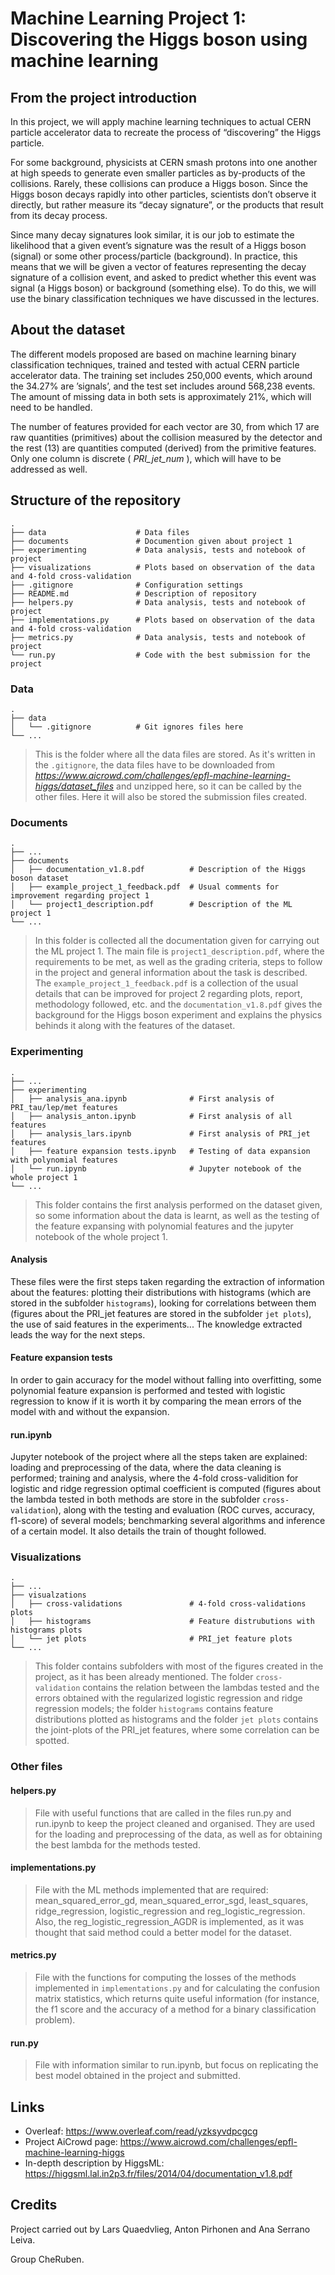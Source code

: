# Machine Learning Project 1: Discovering the Higgs boson using machine learning

## From the project introduction
In this project, we will apply machine learning techniques to actual CERN particle accelerator data to recreate the process of “discovering” the Higgs particle.

For some background, physicists at CERN smash protons into one another at high speeds to generate even smaller particles as by-products of the collisions. Rarely, these collisions can produce a Higgs boson. Since the Higgs boson decays rapidly into other particles, scientists don’t observe it directly, but rather measure its “decay signature”, or the products that result from its decay process.

Since many decay signatures look similar, it is our job to estimate the likelihood that a given event’s signature was the result of a Higgs boson (signal) or some other process/particle (background). In practice, this means that we will be given a vector of features representing the decay signature of a collision event, and asked to predict whether this event was signal (a Higgs boson) or background (something else). To do this, we will use the binary classification techniques we have discussed in the lectures.

## About the dataset
The different models proposed are based on machine learning binary classification techniques, trained and tested with actual CERN particle accelerator data. The training set includes 250,000 events, which around the 34.27% are ’signals’, and the test set includes around 568,238 events. The amount of missing data in both sets is approximately 21%, which will need to be handled. 

The number of features provided for each vector are 30, from which 17 are raw quantities (primitives) about the collision measured by the detector and the rest (13) are quantities computed (derived) from the primitive features. Only one column is discrete (<i> PRI_jet_num </i>), which will have to be addressed as well.

## Structure of the repository
    .
    ├── data                    # Data files
    ├── documents               # Documention given about project 1
    ├── experimenting           # Data analysis, tests and notebook of project
    ├── visualizations          # Plots based on observation of the data and 4-fold cross-validation
    ├── .gitignore              # Configuration settings
    ├── README.md               # Description of repository
    ├── helpers.py              # Data analysis, tests and notebook of project
    ├── implementations.py      # Plots based on observation of the data and 4-fold cross-validation
    ├── metrics.py              # Data analysis, tests and notebook of project
    └── run.py                  # Code with the best submission for the project

### Data
    .
    ├── data                   
    │   └── .gitignore          # Git ignores files here
    └── ...

> This is the folder where all the data files are stored. As it's written in the `.gitignore`, the data files have to be downloaded from <i> https://www.aicrowd.com/challenges/epfl-machine-learning-higgs/dataset_files </i> and unzipped here, so it can be called by the other files. Here it will also be stored the submission files created.

### Documents
    .
    ├── ...
    ├── documents                   
    │   ├── documentation_v1.8.pdf          # Description of the Higgs boson dataset
    │   ├── example_project_1_feedback.pdf  # Usual comments for improvement regarding project 1
    │   └── project1_description.pdf        # Description of the ML project 1
    └── ...

> In this folder is collected all the documentation given for carrying out the ML project 1. The main file is `project1_description.pdf`, where the requirements to be met, as well as the grading criteria, steps to follow in the project and general information about the task is described. The `example_project_1_feedback.pdf` is a collection of the usual details that can be improved for project 2 regarding plots, report, methodology followed, etc. and the `documentation_v1.8.pdf` gives the background for the Higgs boson experiment and explains the physics behinds it along with the features of the dataset.

### Experimenting
    .
    ├── ...
    ├── experimenting                   
    │   ├── analysis_ana.ipynb              # First analysis of PRI_tau/lep/met features
    │   ├── analysis_anton.ipynb            # First analysis of all features
    │   ├── analysis_lars.ipynb             # First analysis of PRI_jet features
    │   ├── feature expansion tests.ipynb   # Testing of data expansion with polynomial features
    │   └── run.ipynb                       # Jupyter notebook of the whole project 1
    └── ...

> This folder contains the first analysis performed on the dataset given, so some information about the data is learnt, as well as the testing of the feature expansing with polynomial features and the jupyter notebook of the whole project 1.

#### Analysis
These files were the first steps taken regarding the extraction of information about the features: plotting their distributions with histograms (which are stored in the subfolder `histograms`), looking for correlations between them (figures about the PRI_jet features are stored in the subfolder `jet plots`), the use of said features in the experiments... The knowledge extracted leads the way for the next steps.

#### Feature expansion tests
In order to gain accuracy for the model without falling into overfitting, some polynomial feature expansion is performed and tested with logistic regression to know if it is worth it by comparing the mean errors of the model with and without the expansion.

#### run.ipynb
Jupyter notebook of the project where all the steps taken are explained: loading and preprocessing of the data, where the data cleaning is performed; training and analysis, where the 4-fold cross-validition for logistic and ridge regression optimal coefficient is computed (figures about the lambda tested in both methods are store in the subfolder `cross-validation`), along with the testing and evaluation (ROC curves, accuracy, f1-score) of several models; benchmarking several algorithms and inference of a certain model. It also details the train of thought followed.

### Visualizations
    .
    ├── ...
    ├── visualzations                   
    │   ├── cross-validations               # 4-fold cross-validations plots
    │   ├── histograms                      # Feature distrubutions with histograms plots
    │   └── jet plots                       # PRI_jet feature plots
    └── ...

> This folder contains subfolders with most of the figures created in the project, as it has been already mentioned. The folder `cross-validation` contains the relation between the lambdas tested and the errors obtained with the regularized logistic regression and ridge regression models; the folder `histograms` contains feature distributions plotted as histograms and the folder `jet plots` contains the joint-plots of the PRI_jet features, where some correlation can be spotted.

### Other files
#### helpers.py
> File with useful functions that are called in the files run.py and run.ipynb to keep the project cleaned and organised. They are used for the loading and preprocessing of the data, as well as for obtaining the best lambda for the methods tested.

#### implementations.py
> File with the ML methods implemented that are required: mean_squared_error_gd, mean_squared_error_sgd, least_squares, ridge_regression, logistic_regression and reg_logistic_regression. Also, the reg_logistic_regression_AGDR is implemented, as it was thought that said method could a better model for the dataset. 

#### metrics.py
> File with the functions for computing the losses of the methods implemented in `implementations.py` and for calculating the confusion matrix statistics, which returns quite useful information (for instance, the f1 score and the accuracy of a method for a binary classification problem).

#### run.py
> File with information similar to run.ipynb, but focus on replicating the best model obtained in the project and submitted.


## Links
- Overleaf: https://www.overleaf.com/read/yzksyvdpcgcg
- Project AiCrowd page: https://www.aicrowd.com/challenges/epfl-machine-learning-higgs
- In-depth description by HiggsML: https://higgsml.lal.in2p3.fr/files/2014/04/documentation_v1.8.pdf

## Credits

Project carried out by Lars Quaedvlieg, Anton Pirhonen and Ana Serrano Leiva. 

Group CheRuben.